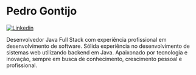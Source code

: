 <!--
**pedroandalecio/pedroandalecio** is a ✨ _special_ ✨ repository because its `README.md` (this file) appears on your GitHub profile.

Here are some ideas to get you started:

- 🔭 I’m currently working on ...
- 🌱 I’m currently learning ...
- 👯 I’m looking to collaborate on ...
- 🤔 I’m looking for help with ...
- 💬 Ask me about ...
- 📫 How to reach me: ...
- 😄 Pronouns: ...
- ⚡ Fun fact: ...
-->

# Pedro Gontijo

[![Linkedin](https://img.shields.io/badge/LinkedIn-blue?style=for-the-badge&logo=Linkedin)](https://www.linkedin.com/in/pedroandalecio/)

Desenvolvedor Java Full Stack com experiência profissional em desenvolvimento de software.
Sólida experiência no desenvolvimento de sistemas web utilizando backend em Java.
Apaixonado por tecnologia e inovação, sempre em busca de conhecimento, crescimento pessoal e profissional. 
